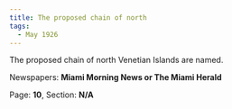 ```yaml
---  
title: The proposed chain of north  
tags:  
  - May 1926  
---  
```

  
The proposed chain of north Venetian Islands are named.  
  
Newspapers: **Miami Morning News or The Miami Herald**  
  
Page: **10**, Section: **N/A** 
